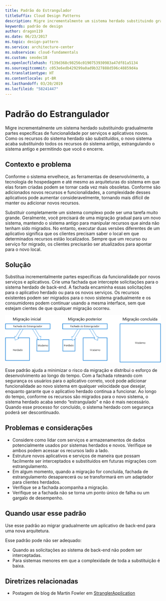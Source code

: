 ```yaml
---
title: Padrão do Estrangulador
titleSuffix: Cloud Design Patterns
description: Migre incrementalmente um sistema herdado substituindo gradualmente partes específicas de funcionalidade por serviços e aplicativos novos.
keywords: padrão de design
author: dragon119
ms.date: 06/23/2017
ms.topic: design-pattern
ms.service: architecture-center
ms.subservice: cloud-fundamentals
ms.custom: seodec18
ms.openlocfilehash: f139d368c98256c0190753930983a47df81a5134
ms.sourcegitcommit: c053e6edb429299a0ad9b327888d596c48859d4a
ms.translationtype: HT
ms.contentlocale: pt-BR
ms.lasthandoff: 03/20/2019
ms.locfileid: "58241447"
---
```

# <a name="strangler-pattern"></a>Padrão do Estrangulador

Migre incrementalmente um sistema herdado substituindo gradualmente partes específicas de funcionalidade por serviços e aplicativos novos. Como os recursos do sistema herdado são substituídos, o novo sistema acaba substituindo todos os recursos do sistema antigo, estrangulando o sistema antigo e permitindo que você o encerre.

## <a name="context-and-problem"></a>Contexto e problema

Conforme o sistema envelhece, as ferramentas de desenvolvimento, a tecnologia de hospedagem e até mesmo as arquiteturas do sistema em que elas foram criadas podem se tornar cada vez mais obsoletas. Conforme são adicionados novos recursos e funcionalidades, a complexidade desses aplicativos pode aumentar consideravelmente, tornando mais difícil de manter ou adicionar novos recursos.

Substituir completamente um sistema complexo pode ser uma tarefa muito grande. Geralmente, você precisará de uma migração gradual para um novo sistema, mantendo o sistema antigo para manipular recursos que ainda não tenham sido migrados. No entanto, executar duas versões diferentes de um aplicativo significa que os clientes precisam saber o local em que determinados recursos estão localizados. Sempre que um recurso ou serviço for migrado, os clientes precisarão ser atualizados para apontar para o novo local.

## <a name="solution"></a>Solução

Substitua incrementalmente partes específicas da funcionalidade por novos serviços e aplicativos. Crie uma fachada que intercepte solicitações para o sistema herdado de back-end. A fachada encaminha essas solicitações para o aplicativo herdado ou para os novos serviços. Os recursos existentes podem ser migrados para o novo sistema gradualmente e os consumidores podem continuar usando a mesma interface, sem que estejam cientes de que qualquer migração ocorreu.

![Diagrama do padrão do Estrangulador](./_images/strangler.png)

Esse padrão ajuda a minimizar o risco da migração e distribui o esforço de desenvolvimento ao longo do tempo. Com a fachada roteando com segurança os usuários para o aplicativo correto, você pode adicionar funcionalidade ao novo sistema em qualquer velocidade que desejar, enquanto garante que o aplicativo herdado continua a funcionar. Ao longo do tempo, conforme os recursos são migrados para o novo sistema, o sistema herdado acaba sendo “estrangulado" e não é mais necessário. Quando esse processo for concluído, o sistema herdado com segurança poderá ser descontinuado.

## <a name="issues-and-considerations"></a>Problemas e considerações

- Considere como lidar com serviços e armazenamentos de dados potencialmente usados por sistemas herdados e novos. Verifique se ambos podem acessar os recursos lado a lado.
- Estruture novos aplicativos e serviços de maneira que possam facilmente ser interceptados e substituídos em futuras migrações com estrangulamento.
- Em algum momento, quando a migração for concluída, fachada de estrangulamento desaparecerá ou se transformará em um adaptador para clientes herdados.
- Verifique se a fachada acompanha a migração.
- Verifique se a fachada não se torna um ponto único de falha ou um gargalo de desempenho.

## <a name="when-to-use-this-pattern"></a>Quando usar esse padrão

Use esse padrão ao migrar gradualmente um aplicativo de back-end para uma nova arquitetura.

Esse padrão pode não ser adequado:

- Quando as solicitações ao sistema de back-end não podem ser interceptadas.
- Para sistemas menores em que a complexidade de toda a substituição é baixa.

## <a name="related-guidance"></a>Diretrizes relacionadas

- Postagem de blog de Martin Fowler em [StranglerApplication](https://www.martinfowler.com/bliki/StranglerApplication.html)
